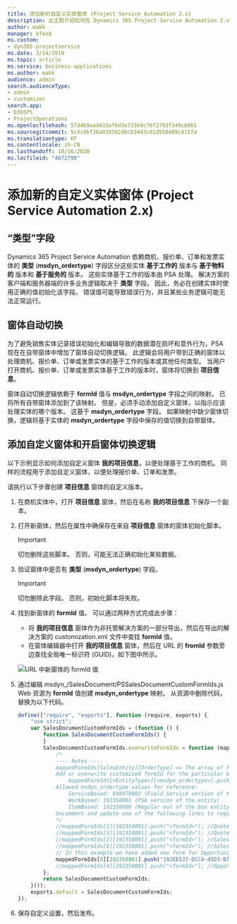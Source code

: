 ```yaml
---
title: 添加新的自定义实体窗体 (Project Service Automation 2.x)
description: 此主题介绍如何在 Dynamics 365 Project Service Automation 2.x 中为商机、报价单、订单或发票添加自定义实体窗体。
author: makk
manager: kfend
ms.custom:
- dyn365-projectservice
ms.date: 3/14/2019
ms.topic: article
ms.service: business-applications
ms.author: makk
audience: admin
search.audienceType:
- admin
- customizer
search.app:
- D365PS
- ProjectOperations
ms.openlocfilehash: 57d4b9aad433af6d3e73369c76f2793f349c6965
ms.sourcegitcommit: 5c4c9bf3ba018562d6cb3443c01d550489c415fa
ms.translationtype: HT
ms.contentlocale: zh-CN
ms.lasthandoff: 10/16/2020
ms.locfileid: "4072798"
---
```

# <a name="add-new-custom-entity-forms-project-service-automation-2x"></a>添加新的自定义实体窗体 (Project Service Automation 2.x)

## <a name="type-field"></a>“类型”字段 

Dynamics 365 Project Service Automation 依赖商机、报价单、订单和发票实体的 **类型** (**msdyn\_ordertype**) 字段区分这些实体 **基于工作的** 版本与 **基于物料的** 版本和 **基于服务的** 版本。 这些实体基于工作的版本由 PSA 处理。 解决方案的客户端和服务器端的许多业务逻辑取决于 **类型** 字段。 因此，务必在创建实体时使用正确的值初始化该字段。 错误值可能导致错误行为，并且某些业务逻辑可能无法正常运行。

## <a name="automatic-form-switching"></a>窗体自动切换

为了避免销售实体记录错误初始化和编辑导致的数据潜在损坏和意外行为，PSA 现在在自带窗体中增加了窗体自动切换逻辑。 此逻辑会将用户带到正确的窗体以处理商机、报价单、订单或发票实体的基于工作的版本或其他任何类型。 当用户打开商机、报价单、订单或发票实体基于工作的版本时，窗体将切换到 **项目信息**。

窗体自动切换逻辑依赖于 **formId** 值与 **msdyn\_ordertype** 字段之间的映射。 已将所有自带窗体添加到了该映射。 但是，必须手动添加自定义窗体，以指示应该处理实体的哪个版本。 这基于 **msdyn\_ordertype** 字段。 如果映射中缺少窗体切换，逻辑将基于实体的 **msdyn\_ordertype** 字段中保存的值切换到自带窗体。

## <a name="add-custom-forms-and-turn-on-the-form-switching-logic"></a>添加自定义窗体和开启窗体切换逻辑

以下示例显示如何添加自定义窗体 **我的项目信息**，以便处理基于工作的商机。 同样的流程用于添加自定义窗体，以便处理报价单、订单和发票。

请执行以下步骤创建 **项目信息** 窗体的自定义版本。

1. 在商机实体中，打开 **项目信息** 窗体，然后在名称 **我的项目信息** 下保存一个副本。
2. 打开新窗体，然后在属性中确保存在来自 **项目信息** 窗体的窗体初始化脚本。 

    > [!IMPORTANT]
    > 切勿删除这些脚本。 否则，可能无法正确初始化某些数据。

3. 验证窗体中是否有 **类型** (**msdyn\_ordertype**) 字段。 

    > [!IMPORTANT]
    > 切勿删除此字段。 否则，初始化脚本将失败。

4. 找到新窗体的 **formId** 值。 可以通过两种方式完成此步骤：

    - 将 **我的项目信息** 窗体作为非托管解决方案的一部分导出，然后在导出的解决方案的 customization.xml 文件中查找 **formId** 值。
    - 在窗体编辑器中打开 **我的项目信息** 窗体，然后在 URL 的 **fromId** 参数旁边查找全局唯一标识符 (GUID)，如下图中所示。

    ![URL 中新窗体的 formId 值](media/how-to-add-custom-forms-in-v2.0.png)

5. 通过编辑 msdyn\_/SalesDocument/PSSalesDocumentCustomFormIds.js Web 资源为 **formId** 值创建 **msdyn\_ordertype** 映射。 从资源中删除代码，替换为以下代码。

    ```javascript
    define(["require", "exports"], function (require, exports) {
        "use strict";
        var SalesDocumentCustomFormIds = (function () {
            function SalesDocumentCustomFormIds() {
            }
            SalesDocumentCustomFormIds.overwriteFormIds = function (mappedFormIds) {
                /*
                ---- Notes ----
                mappedFormIds[SalesEntity][OrderType] => The array of forms IDs that support particular entity and order type
                Add or overwrite customized formId for the particular entity and order type by calling:
                    mappedFormIds[<EntityType>][<msdyn_ordertype>].push("<formId>");
                Allowed msdyn_ordertype values for reference:
                    ServiceBased: 690970002 (Field Service version of the entity)
                    WorkBased: 192350001 (PSA version of the entity)
                    ItemBased: 192350000 (Regular out of the box entity)
                Uncomment and update one of the following lines to register custom PSA form for required entity:
                */      
                //mappedFormIds[1][192350001].push("<formId>"); //Quote
                //mappedFormIds[5][192350001].push("<formId>"); //Quote Line
                //mappedFormIds[2][192350001].push("<formId>"); //Sales Order
                //mappedFormIds[6][192350001].push("<formId>"); //Sales Order Line
                // In this example we have added new form for Opportunity
                mappedFormIds[0][192350001].push("192EE537-DCC4-45D3-B7AF-EA694B9113D2"); //Opportunity
                //mappedFormIds[4][192350001].push("<formId>"); //Opportunity Line
            };
            return SalesDocumentCustomFormIds;
        }());
        exports.default = SalesDocumentCustomFormIds;
    });
    ```

6. 保存自定义设置，然后发布。
